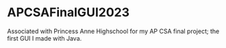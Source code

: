 # APCSAFinalGUI2023
Associated with Princess Anne Highschool for my AP CSA final project; the first GUI I made with Java.
